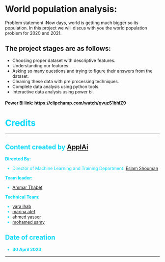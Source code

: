 # World population analysis:

Problem statement :Now days, world is getting much bigger so its population. In this project we will discus with you the world population problem for 2020 and 2021.

## The project stages are as follows:
-	Choosing proper dataset with descriptive features.
-	Understanding our features.
-	Asking so many questions and trying to figure their answers from the dataset.
-	Cleaning these data with pre processing techniques.
-	Complete data analysis using python tools.
-	Interactive data analysis using power bi.

#### Power Bi link: https://clipchamp.com/watch/qvuzS1bhiZ9

<span style="color: #02d9fa">


# Credits

---

## Content created by [ApplAi](https://www.linkedin.com/company/applaiasu/mycompany/)


**Directed By:**
- Director of Machine Learning and Training Department: [Eslam Shouman](https://www.linkedin.com/in/eslam-shouman-0958091b4/)

**Team leader:**
- [Ammar Thabet](https://www.linkedin.com/in/ammar-thabett)

**Technical Team:**
- [yara ihab](https://www.linkedin.com/in/yara-ihabb/)
- [marina atef](https://www.linkedin.com/in/marina-atef-80a882263)
- [ahmed yasser](https://www.linkedin.com/in/ahmed-yasser-5533b5258)
- [mohamed samy](https://www.linkedin.com/in/mohamed-samy10/)

## Date of creation

- **30 April 2023**
---
</span>
